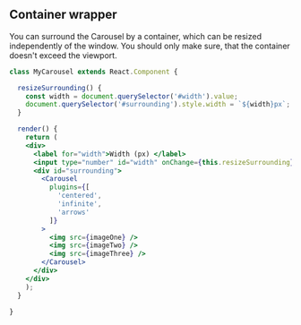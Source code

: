## Container wrapper
You can surround the Carousel by a container, which can be resized
independently of the window. You should only make sure,
that the container doesn't exceed the viewport.
```jsx render
class MyCarousel extends React.Component {

  resizeSurrounding() {
    const width = document.querySelector('#width').value;
    document.querySelector('#surrounding').style.width = `${width}px`;
  }

  render() {
    return (
    <div>
      <label for="width">Width (px) </label>
      <input type="number" id="width" onChange={this.resizeSurrounding}/>
      <div id="surrounding">
        <Carousel
          plugins={[
            'centered',
            'infinite',
            'arrows'
          ]}
        >
          <img src={imageOne} />
          <img src={imageTwo} />
          <img src={imageThree} />
        </Carousel>
      </div>
    </div>
    );
  }

}
```
